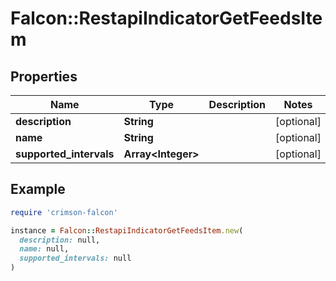 # Falcon::RestapiIndicatorGetFeedsItem

## Properties

| Name | Type | Description | Notes |
| ---- | ---- | ----------- | ----- |
| **description** | **String** |  | [optional] |
| **name** | **String** |  | [optional] |
| **supported_intervals** | **Array&lt;Integer&gt;** |  | [optional] |

## Example

```ruby
require 'crimson-falcon'

instance = Falcon::RestapiIndicatorGetFeedsItem.new(
  description: null,
  name: null,
  supported_intervals: null
)
```

